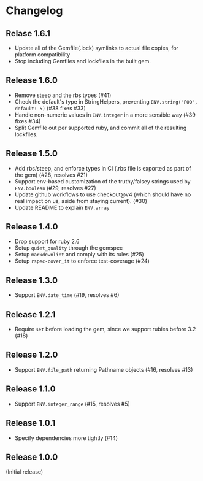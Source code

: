# Changelog

## Relase 1.6.1

* Update all of the Gemfile(.lock) symlinks to actual file copies, for platform
  compatibility
* Stop including Gemfiles and lockfiles in the built gem.

## Release 1.6.0

* Remove steep and the rbs types (#41)
* Check the default's type in StringHelpers, preventing
  `ENV.string("FOO", default: 5)` (#38 fixes #33)
* Handle non-numeric values in `ENV.integer` in a more sensible way (#39 fixes #34)
* Split Gemfile out per supported ruby, and commit all of the resulting lockfiles.

## Release 1.5.0

* Add rbs/steep, and enforce types in CI (.rbs file is exported as part
  of the gem) (#28, resolves #21)
* Support env-based customization of the truthy/falsey strings used by
  `ENV.boolean` (#29, resolves #27)
* Update github workflows to use checkout@v4 (which should have no real
  impact on us, aside from staying current). (#30)
* Update README to explain `ENV.array`

## Release 1.4.0

* Drop support for ruby 2.6
* Setup `quiet_quality` through the gemspec
* Setup `markdownlint` and comply with its rules (#25)
* Setup `rspec-cover_it` to enforce test-coverage (#24)

## Release 1.3.0

* Support `ENV.date_time` (#19, resolves #6)

## Release 1.2.1

* Require `set` before loading the gem, since we support rubies before 3.2 (#18)

## Release 1.2.0

* Support `ENV.file_path` returning Pathname objects (#16, resolves #13)

## Release 1.1.0

* Support `ENV.integer_range` (#15, resolves #5)

## Release 1.0.1

* Specify dependencies more tightly (#14)

## Release 1.0.0

(Initial release)
